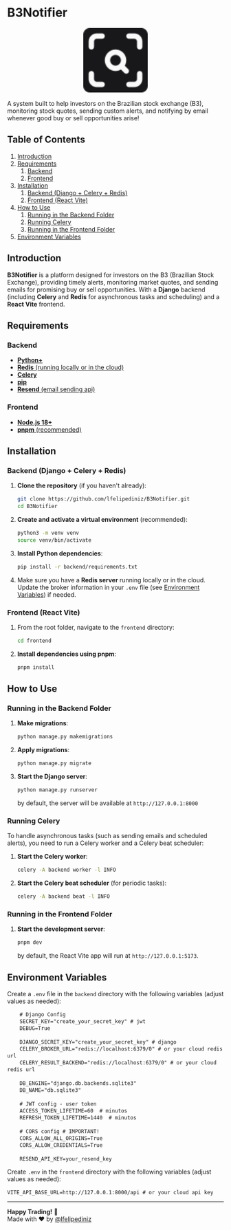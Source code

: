 # B3Notifier
<p align="center">
  <img src="/frontend/public/b3notifier.svg" alt="B3Notifier Logo" width="150">
</p>
A system built to help investors on the Brazilian stock exchange (B3), monitoring stock quotes, sending custom alerts, and notifying by email whenever good buy or sell opportunities arise!

## Table of Contents
1. [Introduction](#introduction) 
2. [Requirements](#requirements)
   1.  [Backend](#backend)
   2.  [Frontend](#frontend)
3. [Installation](#installation)
   1.  [Backend (Django + Celery + Redis)](#backend-django--celery--redis)
   2.  [Frontend (React Vite)](#frontend-react-vite)
4. [How to Use](#how-to-use)  
   1.  [Running in the Backend Folder](#running-in-the-backend-folder)
   2.  [Running Celery](#running-celery)
   3. [Running in the Frontend Folder](#running-in-the-frontend-folder)
5. [Environment Variables](#environment-variables)  

## Introduction

**B3Notifier** is a platform designed for investors on the B3 (Brazilian Stock Exchange), providing timely alerts, monitoring market quotes, and sending emails for promising buy or sell opportunities. With a **Django** backend (including **Celery** and **Redis** for asynchronous tasks and scheduling) and a **React Vite** frontend.

## Requirements

### Backend
- [**Python+**](https://www.python.org/downloads/)  
- [**Redis** (running locally or in the cloud)](https://redis.io/)  
- [**Celery**](https://docs.celeryproject.org/en/stable/)  
- [**pip**](https://pip.pypa.io/en/stable/installing/) 
- [**Resend** (email sending api)](https://resend.com/)
### Frontend
- [**Node.js 18+**](https://nodejs.org/)  
- [**pnpm** (recommended)](https://pnpm.io/installation)  


## Installation

### Backend (Django + Celery + Redis)

1. **Clone the repository** (if you haven't already):
   ```bash
   git clone https://github.com/lfelipediniz/B3Notifier.git
   cd B3Notifier
   ```

2. **Create and activate a virtual environment** (recommended):
   ```bash
   python3 -m venv venv
   source venv/bin/activate     
   ```

3. **Install Python dependencies**:
   ```bash
   pip install -r backend/requirements.txt
   ```
4. Make sure you have a **Redis server** running locally or in the cloud. Update the broker information in your `.env` file (see [Environment Variables](#environment-variables)) if needed.

### Frontend (React Vite)

1. From the root folder, navigate to the `frontend` directory:
   ```bash
   cd frontend
   ```

2. **Install dependencies using pnpm**:
   ```bash
   pnpm install
   ```

## How to Use

### Running in the Backend Folder

1. **Make migrations**:
   ```bash
   python manage.py makemigrations
   ```
3. **Apply migrations**:
   ```bash
   python manage.py migrate
   ```

3. **Start the Django server**:
   ```bash
   python manage.py runserver
   ```
   by default, the server will be available at `http://127.0.0.1:8000`

### Running Celery

To handle asynchronous tasks (such as sending emails and scheduled alerts), you need to run a Celery worker and a Celery beat scheduler:

1. **Start the Celery worker**:
   ```bash
   celery -A backend worker -l INFO
   ```
2. **Start the Celery beat scheduler** (for periodic tasks):
   ```bash
   celery -A backend beat -l INFO
   ```

### Running in the Frontend Folder

1. **Start the development server**:
   ```bash
   pnpm dev
   ```
   by default, the React Vite app will run at `http://127.0.0.1:5173`.

## Environment Variables

Create a `.env` file in the `backend` directory with the following variables (adjust values as needed):

```plaintext
    # Django Config
    SECRET_KEY="create_your_secret_key" # jwt
    DEBUG=True

    DJANGO_SECRET_KEY="create_your_secret_key" # django
    CELERY_BROKER_URL="redis://localhost:6379/0" # or your cloud redis url
    CELERY_RESULT_BACKEND="redis://localhost:6379/0" # or your cloud redis url

    DB_ENGINE="django.db.backends.sqlite3"
    DB_NAME="db.sqlite3"

    # JWT config - user token
    ACCESS_TOKEN_LIFETIME=60  # minutos
    REFRESH_TOKEN_LIFETIME=1440  # minutos

    # CORS config # IMPORTANT!
    CORS_ALLOW_ALL_ORIGINS=True
    CORS_ALLOW_CREDENTIALS=True

    RESEND_API_KEY=your_resend_key
```

Create `.env` in the `frontend` directory with the following variables (adjust values as needed):
```plaintext
VITE_API_BASE_URL=http://127.0.0.1:8000/api # or your cloud api key
```

--- 
**Happy Trading!** 🚀  
Made with ❤️ by [@lfelipediniz](https://www.linkedin.com/in/lfelipediniz/)
